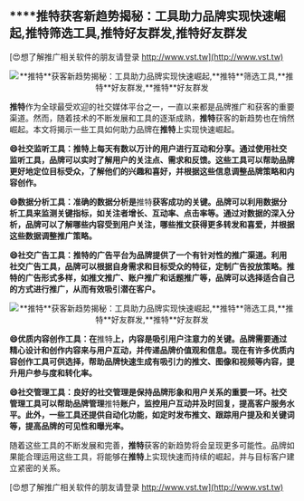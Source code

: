 ## ****推特**获客新趋势揭秘：工具助力品牌实现快速崛起,**推特**筛选工具,**推特**好友群发,**推特**好友群发**

[😍想了解推广相关软件的朋友请登录 http://www.vst.tw](http://www.vst.tw)

 <center><img src="https://vst.tw/MP4/tuiguang/png/2.png" alt="**推特**获客新趋势揭秘：工具助力品牌实现快速崛起,**推特**筛选工具,**推特**好友群发,**推特**好友群发"></center>

**推特**作为全球最受欢迎的社交媒体平台之一，一直以来都是品牌推广和获客的重要渠道。然而，随着技术的不断发展和工具的逐渐成熟，**推特**获客的新趋势也在悄然崛起。本文将揭示一些工具如何助力品牌在**推特**上实现快速崛起。

**😄社交监听工具：**推特**上每天有数以万计的用户进行互动和分享。通过使用社交监听工具，品牌可以实时了解用户的关注点、需求和反馈。这些工具可以帮助品牌更好地定位目标受众，了解他们的兴趣和喜好，并根据这些信息调整品牌策略和内容创作。**

**😄数据分析工具：准确的数据分析是**推特**获客成功的关键。品牌可以利用数据分析工具来监测关键指标，如关注者增长、互动率、点击率等。通过对数据的深入分析，品牌可以了解哪些内容受到用户关注，哪些推文获得更多转发和喜爱，并根据这些数据调整推广策略。**

**😄社交广告工具：**推特**的广告平台为品牌提供了一个有针对性的推广渠道。利用社交广告工具，品牌可以根据自身需求和目标受众的特征，定制广告投放策略。**推特**的广告形式多样，如推文推广、账户推广和话题推广等，品牌可以选择适合自己的方式进行推广，从而有效吸引潜在客户。**

 <center><img src="https://vst.tw/MP4/tuiguang/png/5.png" alt="**推特**获客新趋势揭秘：工具助力品牌实现快速崛起,**推特**筛选工具,**推特**好友群发,**推特**好友群发"></center>

**😄优质内容创作工具：在**推特**上，内容是吸引用户注意力的关键。品牌需要通过精心设计和创作内容来与用户互动，并传递品牌价值观和信息。现在有许多优质内容创作工具可供选择，帮助品牌快速生成有吸引力的推文、图像和视频等内容，提升用户参与度和转化率。**

**😄社交管理工具：良好的社交管理是保持品牌形象和用户关系的重要一环。社交管理工具可以帮助品牌管理**推特**账户，监控用户互动并及时回复，提高客户服务水平。此外，一些工具还提供自动化功能，如定时发布推文、跟踪用户提及和关键词等，提高品牌的可见性和曝光率。**

随着这些工具的不断发展和完善，**推特**获客的新趋势将会呈现更多可能性。品牌如果能合理运用这些工具，将能够在**推特**上实现快速而持续的崛起，并与目标客户建立紧密的关系。

[😍想了解推广相关软件的朋友请登录 http://www.vst.tw](http://www.vst.tw)



